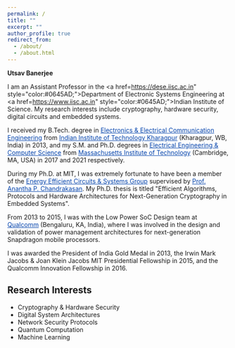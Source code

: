 ```yaml
---
permalink: /
title: ""
excerpt: ""
author_profile: true
redirect_from: 
  - /about/
  - /about.html
---
```


**Utsav Banerjee**

I am an Assistant Professor in the <a href=https://dese.iisc.ac.in" style="color:#0645AD;">Department of Electronic Systems Engineering</a> at <a href=https://www.iisc.ac.in" style="color:#0645AD;">Indian Institute of Science</a>. My research interests include cryptography, hardware security, digital circuits and embedded systems.


I received my B.Tech. degree in <a href="http://www.ecdept.iitkgp.ac.in" style="color:#0645AD;">Electronics & Electrical Communication Engineering</a> from <a href="http://www.iitkgp.ac.in" style="color:#0645AD;">Indian Institute of Technology Kharagpur</a> (Kharagpur, WB, India) in 2013, and my S.M. and Ph.D. degrees in <a href="https://www.eecs.mit.edu" style="color:#0645AD;">Electrical Engineering & Computer Science</a> from <a href="https://www.mit.edu" style="color:#0645AD;">Massachusetts Institute of Technology</a> (Cambridge, MA, USA) in 2017 and 2021 respectively.

During my Ph.D. at MIT, I was extremely fortunate to have been a member of the <a href="https://mtlsites.mit.edu/researchgroups/icsystems" style="color:#0645AD;">Energy Efficient Circuits & Systems Group</a> supervised by <a href="https://chandrakasan.mit.edu" style="color:#0645AD;">Prof. Anantha P. Chandrakasan</a>. My Ph.D. thesis is titled "Efficient Algorithms, Protocols and Hardware Architectures for Next-Generation Cryptography in Embedded Systems".

From 2013 to 2015, I was with the Low Power SoC Design team at <a href="https://www.qualcomm.com" style="color:#0645AD;">Qualcomm</a> (Bengaluru, KA, India), where I was involved in the design and validation of power management architectures for next-generation Snapdragon mobile processors.

I was awarded the President of India Gold Medal in 2013, the Irwin Mark Jacobs & Joan Klein Jacobs MIT Presidential Fellowship in 2015, and the Qualcomm Innovation Fellowship in 2016.

Research Interests
------------------
* Cryptography & Hardware Security
* Digital System Architectures
* Network Security Protocols
* Quantum Computation
* Machine Learning




